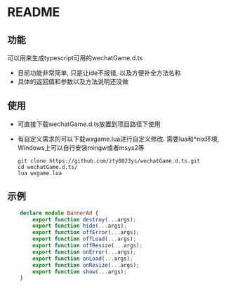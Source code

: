 # README

## 功能

可以用来生成typescript可用的wechatGame.d.ts

- 目前功能非常简单, 只是让ide不报错, 以及方便补全方法名称
- 具体的返回值和参数以及方法说明还没做

## 使用

- 可直接下载wechatGame.d.ts放置到项目路径下使用

- 有自定义需求的可以下载wxgame.lua进行自定义修改. 需要lua和*nix环境, Windows上可以自行安装mingw或者msys2等

    ```git
    git clone https://github.com/zty8023ys/wechatGame.d.ts.git
    cd wechatGame.d.ts/
    lua wxgame.lua
    ```

## 示例

```typescript
    declare module BannerAd {
        export function destroy(...args);
        export function hide(...args);
        export function offError(...args);
        export function offLoad(...args);
        export function offResize(...args);
        export function onError(...args);
        export function onLoad(...args);
        export function onResize(...args);
        export function show(...args);
    }
```
